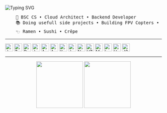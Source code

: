 
![Typing SVG](https://readme-typing-svg.demolab.com?font=Inconsolata&weight=500&size=50&duration=4000&pause=300&color=BF93E3&center=true&vCenter=true&multiline=true&repeat=false&width=1300&height=150&lines=Hi%2C+I+am+Laura;I+am+doing+cloud%2C+iac+and+backend+things)

<pre>
    💼 BSC CS • Cloud Architect • Backend Developer
    📚 Doing usefull side projects • Building FPV Copters • Reading
    𓐐 Ramen • Sushi • Crêpe
</pre>

___
<p>
    <img alt="Java" src="https://img.shields.io/badge/java-%23ED8B00.svg?style=for-the-badge&logo=openjdk&logoColor=white" height="25px">
    <img alt="Terraform" src="https://img.shields.io/badge/terraform-%235835CC.svg?style=for-the-badge&logo=terraform&logoColor=white" height="25px">
    <img alt="Docker" src="https://img.shields.io/badge/docker-%230db7ed.svg?style=for-the-badge&logo=docker&logoColor=white" height="25px">
    <img alt="Jenkins" src="https://img.shields.io/badge/jenkins-%232C5263.svg?style=for-the-badge&logo=jenkins&logoColor=white" height="25px">
    <img alt="Azure" src="https://img.shields.io/badge/azure-%230072C6.svg?style=for-the-badge&logo=&logoColor=white" height="25px">
    <img alt="AWS" src="https://img.shields.io/badge/AWS-%23FF9900.svg?style=for-the-badge&logo=amazonwebservices&logoColor=white" height="25px">
    <img alt="Kubernetes" src="https://img.shields.io/badge/kubernetes-%23326ce5.svg?style=for-the-badge&logo=kubernetes&logoColor=white" height="25px">
    <img alt="JavaScript" src="https://img.shields.io/badge/javascript-%23323330.svg?style=for-the-badge&logo=javascript&logoColor=%23F7DF1E" height="25px">
    <img alt="NodeJS" src="https://img.shields.io/badge/node.js-6DA55F?style=for-the-badge&logo=node.js&logoColor=white" height="25px">
    <img alt="HTML5" src="https://img.shields.io/badge/html5-%23E34F26.svg?style=for-the-badge&logo=html5&logoColor=white" height="25px">
    <img alt="Markdown" src="https://img.shields.io/badge/markdown-%23000000.svg?style=for-the-badge&logo=markdown&logoColor=white" height="25px">
    <img alt="LaTeX" src="https://img.shields.io/badge/latex-%23008080.svg?style=for-the-badge&logo=latex&logoColor=white" height="25px">
    <img alt="Hetzner" src="https://img.shields.io/badge/Hetzner-D50C2D?style=for-the-badge&logo=hetzner&logoColor=white" height="25px">
    <img alt="JSON" src="https://img.shields.io/badge/json-5E5C5C?style=for-the-badge&logo=json&logoColor=white" height="25px">
</p>

___

<p align="center">
  <img src="https://github-profile-summary-cards.vercel.app/api/cards/profile-details?username=Lau-r-a&theme=material_palenight" width="auto" height="150px">
  <img src="https://github-profile-summary-cards.vercel.app/api/cards/most-commit-language?username=Lau-r-a&theme=material_palenight" width="auto" height="150px">
</p>
